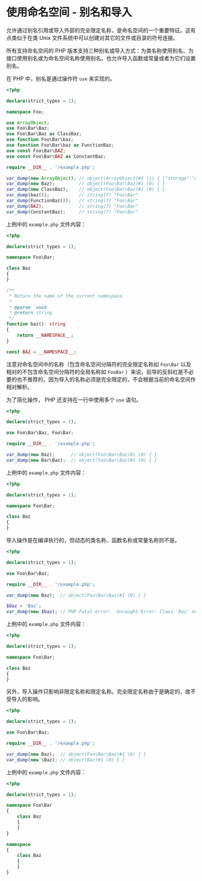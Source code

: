 # 使用命名空间 - 别名和导入

允许通过别名引用或导入外部的完全限定名称，是命名空间的一个重要特征。这有点类似于在类 Unix 文件系统中可以创建对其它的文件或目录的符号连接。

所有支持命名空间的 PHP 版本支持三种别名或导入方式：为类名称使用别名、为接口使用别名或为命名空间名称使用别名。也允许导入函数或常量或者为它们设置别名。

在 PHP 中，别名是通过操作符 `use` 来实现的。

```php
<?php

declare(strict_types = 1);

namespace Foo;

use ArrayObject;
use Foo\Bar\Baz;
use Foo\Bar\Baz as ClassBaz;
use function Foo\Bar\baz;
use function Foo\Bar\baz as FunctionBaz;
use const Foo\Bar\BAZ;
use const Foo\Bar\BAZ as ConstantBaz;

require __DIR__ . '/example.php';

var_dump(new ArrayObject); // object(ArrayObject)#1 (1) { ["storage":"ArrayObject":private]=> array(0) { } }
var_dump(new Baz);         // object(Foo\Bar\Baz)#1 (0) { }
var_dump(new ClassBaz);    // object(Foo\Bar\Baz)#1 (0) { }
var_dump(baz());           // string(7) "Foo\Bar"
var_dump(FunctionBaz());   // string(7) "Foo\Bar"
var_dump(BAZ);             // string(7) "Foo\Bar"
var_dump(ConstantBaz);     // string(7) "Foo\Bar"

```

上例中的 `example.php` 文件内容：

```php
<?php

declare(strict_types = 1);

namespace Foo\Bar;

class Baz
{
}

/**
 * Return the name of the current namespace.
 *
 * @param  void
 * @return string
 */
function baz(): string
{
    return __NAMESPACE__;
}

const BAZ = __NAMESPACE__;

```

注意对命名空间中的名称（包含命名空间分隔符的完全限定名称如 `Foo\Bar` 以及相对的不包含命名空间分隔符的全局名称如 `FooBar` ）来说，前导的反斜杠是不必要的也不推荐的，因为导入的名称必须是完全限定的，不会根据当前的命名空间作相对解析。

为了简化操作， PHP 还支持在一行中使用多个 `use` 语句。

```php
<?php

declare(strict_types = 1);

use Foo\Bar\Baz, Foo\Bar;

require __DIR__ . '/example.php';

var_dump(new Baz);      // object(Foo\Bar\Baz)#1 (0) { }
var_dump(new Bar\Baz);  // object(Foo\Bar\Baz)#1 (0) { }

```

上例中的 `example.php` 文件内容：

```php
<?php

declare(strict_types = 1);

namespace Foo\Bar;

class Baz
{
}

```

导入操作是在编译执行的，但动态的类名称、函数名称或常量名称则不是。

```php
<?php

declare(strict_types = 1);

use Foo\Bar\Baz;

require __DIR__ . '/example.php';

var_dump(new Baz);  // object(Foo\Bar\Baz)#1 (0) { }

$baz = 'Baz';
var_dump(new $baz); // PHP Fatal error:  Uncaught Error: Class 'Baz' not found.

```

上例中的 `example.php` 文件内容：

```php
<?php

declare(strict_types = 1);

namespace Foo\Bar;

class Baz
{
}

```

另外，导入操作只影响非限定名称和限定名称。完全限定名称由于是确定的，故不受导入的影响。

```php
<?php

declare(strict_types = 1);

use Foo\Bar\Baz;

require __DIR__ . '/example.php';

var_dump(new Baz);  // object(Foo\Bar\Baz)#1 (0) { }
var_dump(new \Baz); // object(Baz)#1 (0) { }

```

上例中的 `example.php` 文件内容：

```php
<?php

declare(strict_types = 1);

namespace Foo\Bar
{
    class Baz
    {
    }
}

namespace
{
    class Baz
    {
    }
}

```


